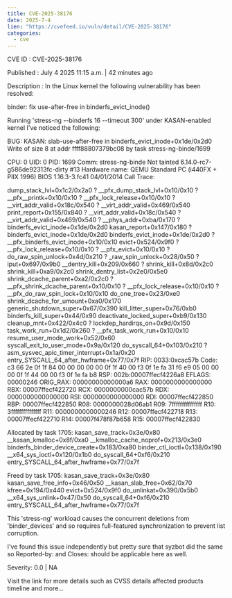 ```yaml
--- 
title: CVE-2025-38176
date: 2025-7-4
lien: "https://cvefeed.io/vuln/detail/CVE-2025-38176"
categories:
  - cve
---
```


CVE ID : CVE-2025-38176

Published :  July 4
2025
11:15 a.m. | 42 minutes ago

Description : In the Linux kernel
the following vulnerability has been resolved:

binder: fix use-after-free in binderfs_evict_inode()

Running 'stress-ng --binderfs 16 --timeout 300' under KASAN-enabled
kernel
I've noticed the following:

BUG: KASAN: slab-use-after-free in binderfs_evict_inode+0x1de/0x2d0
Write of size 8 at addr ffff88807379bc08 by task stress-ng-binde/1699

CPU: 0 UID: 0 PID: 1699 Comm: stress-ng-binde Not tainted 6.14.0-rc7-g586de92313fc-dirty #13
Hardware name: QEMU Standard PC (i440FX + PIIX
1996)
BIOS 1.16.3-3.fc41 04/01/2014
Call Trace:
 
 dump_stack_lvl+0x1c2/0x2a0
 ? __pfx_dump_stack_lvl+0x10/0x10
 ? __pfx__printk+0x10/0x10
 ? __pfx_lock_release+0x10/0x10
 ? __virt_addr_valid+0x18c/0x540
 ? __virt_addr_valid+0x469/0x540
 print_report+0x155/0x840
 ? __virt_addr_valid+0x18c/0x540
 ? __virt_addr_valid+0x469/0x540
 ? __phys_addr+0xba/0x170
 ? binderfs_evict_inode+0x1de/0x2d0
 kasan_report+0x147/0x180
 ? binderfs_evict_inode+0x1de/0x2d0
 binderfs_evict_inode+0x1de/0x2d0
 ? __pfx_binderfs_evict_inode+0x10/0x10
 evict+0x524/0x9f0
 ? __pfx_lock_release+0x10/0x10
 ? __pfx_evict+0x10/0x10
 ? do_raw_spin_unlock+0x4d/0x210
 ? _raw_spin_unlock+0x28/0x50
 ? iput+0x697/0x9b0
 __dentry_kill+0x209/0x660
 ? shrink_kill+0x8d/0x2c0
 shrink_kill+0xa9/0x2c0
 shrink_dentry_list+0x2e0/0x5e0
 shrink_dcache_parent+0xa2/0x2c0
 ? __pfx_shrink_dcache_parent+0x10/0x10
 ? __pfx_lock_release+0x10/0x10
 ? __pfx_do_raw_spin_lock+0x10/0x10
 do_one_tree+0x23/0xe0
 shrink_dcache_for_umount+0xa0/0x170
 generic_shutdown_super+0x67/0x390
 kill_litter_super+0x76/0xb0
 binderfs_kill_super+0x44/0x90
 deactivate_locked_super+0xb9/0x130
 cleanup_mnt+0x422/0x4c0
 ? lockdep_hardirqs_on+0x9d/0x150
 task_work_run+0x1d2/0x260
 ? __pfx_task_work_run+0x10/0x10
 resume_user_mode_work+0x52/0x60
 syscall_exit_to_user_mode+0x9a/0x120
 do_syscall_64+0x103/0x210
 ? asm_sysvec_apic_timer_interrupt+0x1a/0x20
 entry_SYSCALL_64_after_hwframe+0x77/0x7f
RIP: 0033:0xcac57b
Code: c3 66 2e 0f 1f 84 00 00 00 00 00 0f 1f 40 00 f3 0f 1e fa 31 f6 e9 05 00 00 00 0f 1f 44 00 00 f3 0f 1e fa b8
RSP: 002b:00007ffecf4226a8 EFLAGS: 00000246 ORIG_RAX: 00000000000000a6
RAX: 0000000000000000 RBX: 00007ffecf422720 RCX: 0000000000cac57b
RDX: 0000000000000000 RSI: 0000000000000000 RDI: 00007ffecf422850
RBP: 00007ffecf422850 R08: 0000000028d06ab1 R09: 7fffffffffffffff
R10: 3fffffffffffffff R11: 0000000000000246 R12: 00007ffecf422718
R13: 00007ffecf422710 R14: 00007f478f87b658 R15: 00007ffecf422830
 

Allocated by task 1705:
 kasan_save_track+0x3e/0x80
 __kasan_kmalloc+0x8f/0xa0
 __kmalloc_cache_noprof+0x213/0x3e0
 binderfs_binder_device_create+0x183/0xa80
 binder_ctl_ioctl+0x138/0x190
 __x64_sys_ioctl+0x120/0x1b0
 do_syscall_64+0xf6/0x210
 entry_SYSCALL_64_after_hwframe+0x77/0x7f

Freed by task 1705:
 kasan_save_track+0x3e/0x80
 kasan_save_free_info+0x46/0x50
 __kasan_slab_free+0x62/0x70
 kfree+0x194/0x440
 evict+0x524/0x9f0
 do_unlinkat+0x390/0x5b0
 __x64_sys_unlink+0x47/0x50
 do_syscall_64+0xf6/0x210
 entry_SYSCALL_64_after_hwframe+0x77/0x7f

This 'stress-ng' workload causes the concurrent deletions from
'binder_devices' and so requires full-featured synchronization
to prevent list corruption.

I've found this issue independently but pretty sure that syzbot did
the same
so Reported-by: and Closes: should be applicable here as well.

Severity: 0.0 | NA

Visit the link for more details
such as CVSS details
affected products
timeline
and more...
